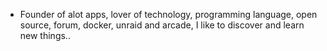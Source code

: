- Founder of alot apps, lover of technology, programming language, open source, forum, docker, unraid and arcade, I like to discover and learn new things..
  <br>




























































































































































































































































































































































































































































































































